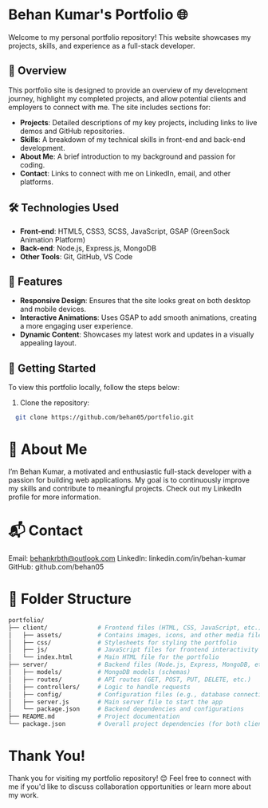 # Behan Kumar's Portfolio 🌐

Welcome to my personal portfolio repository! This website showcases my projects, skills, and experience as a full-stack developer.

## 📜 Overview

This portfolio site is designed to provide an overview of my development journey, highlight my completed projects, and allow potential clients and employers to connect with me. The site includes sections for:

- **Projects**: Detailed descriptions of my key projects, including links to live demos and GitHub repositories.
- **Skills**: A breakdown of my technical skills in front-end and back-end development.
- **About Me**: A brief introduction to my background and passion for coding.
- **Contact**: Links to connect with me on LinkedIn, email, and other platforms.

## 🛠️ Technologies Used

- **Front-end**: HTML5, CSS3, SCSS, JavaScript, GSAP (GreenSock Animation Platform)
- **Back-end**: Node.js, Express.js, MongoDB
- **Other Tools**: Git, GitHub, VS Code

## 🌟 Features

- **Responsive Design**: Ensures that the site looks great on both desktop and mobile devices.
- **Interactive Animations**: Uses GSAP to add smooth animations, creating a more engaging user experience.
- **Dynamic Content**: Showcases my latest work and updates in a visually appealing layout.

## 🚀 Getting Started

To view this portfolio locally, follow the steps below:

1. Clone the repository:

 ```bash
   git clone https://github.com/behan05/portfolio.git
```

# 👤 About Me
I’m Behan Kumar, a motivated and enthusiastic full-stack developer with a passion for building web applications. My goal is to continuously improve my skills and contribute to meaningful projects. Check out my LinkedIn profile for more information.

# 📬 Contact
Email: behankrbth@outlook.com
LinkedIn: linkedin.com/in/behan-kumar
GitHub: github.com/behan05

# 📂 Folder Structure
 ```bash
portfolio/
├── client/              # Frontend files (HTML, CSS, JavaScript, etc.)
│   ├── assets/          # Contains images, icons, and other media files
│   ├── css/             # Stylesheets for styling the portfolio
│   ├── js/              # JavaScript files for frontend interactivity
│   └── index.html       # Main HTML file for the portfolio
├── server/              # Backend files (Node.js, Express, MongoDB, etc.)
│   ├── models/          # MongoDB models (schemas)
│   ├── routes/          # API routes (GET, POST, PUT, DELETE, etc.)
│   ├── controllers/     # Logic to handle requests
│   ├── config/          # Configuration files (e.g., database connection)
│   ├── server.js        # Main server file to start the app
│   └── package.json     # Backend dependencies and configurations
├── README.md            # Project documentation
└── package.json         # Overall project dependencies (for both client & server)
 ```
# Thank You!
Thank you for visiting my portfolio repository! 😊 Feel free to connect with me if you'd like to discuss collaboration opportunities or learn more about my work.
